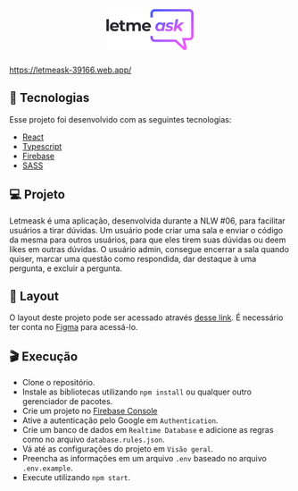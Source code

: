 <h1 align="center">
  <img alt="Letmeask" title="Letmeask" src=".github/logo.png" />
</h1>

https://letmeask-39166.web.app/

## :rocket: Tecnologias

Esse projeto foi desenvolvido com as seguintes tecnologias:
- [React](https://reactjs.org/)
- [Typescript](https://www.typescriptlang.org/)
- [Firebase](https://firebase.google.com/)
- [SASS](https://sass-lang.com/)

## :computer: Projeto

Letmeask é uma aplicação, desenvolvida durante a NLW #06, para facilitar usuários a tirar dúvidas. Um usuário pode criar uma sala e enviar o código da mesma para outros usuários, para que eles tirem suas dúvidas ou deem likes em outras dúvidas. O usuário admin, consegue encerrar a sala quando quiser, marcar uma questão como respondida, dar destaque à uma pergunta, e excluir a pergunta.

## :bookmark: Layout

O layout deste projeto pode ser acessado através [desse link](https://www.figma.com/file/FJwQHhWF7Yp110aUQCtOqn/Letmeask?node-id=0%3A1). É necessário ter conta no [Figma](http://figma.com/) para acessá-lo.


## :clapper: Execução

- Clone o repositório.
- Instale as bibliotecas utilizando `npm install` ou qualquer outro gerenciador de pacotes.
- Crie um projeto no [Firebase Console](https://console.firebase.google.com/)
- Ative a autenticação pelo Google em `Authentication`.
- Crie um banco de dados em `Realtime Database` e adicione as regras como no arquivo `database.rules.json`.
- Vá até as configurações do projeto em `Visão geral`.
- Preencha as informações em um arquivo `.env` baseado no arquivo `.env.example`.
- Execute utilizando `npm start`.